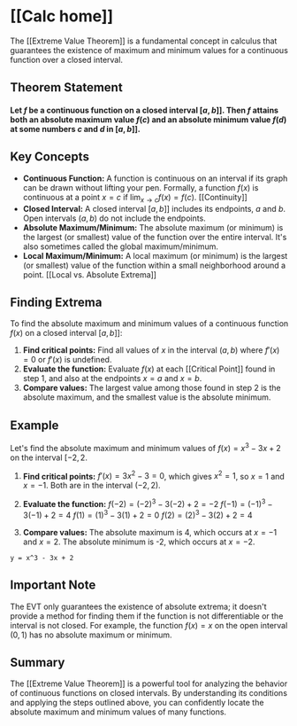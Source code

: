 # [[Calc home]]

The [[Extreme Value Theorem]] is a fundamental concept in calculus that guarantees the existence of maximum and minimum values for a continuous function over a closed interval.
## Theorem Statement

#### Let $f$ be a continuous function on a closed interval $[a, b]]$. Then $f$ attains both an absolute maximum value $f(c)$ and an absolute minimum value $f(d)$ at some numbers $c$ and $d$ in $[a, b]]$.


## Key Concepts

* **Continuous Function:**  A function is continuous on an interval if its graph can be drawn without lifting your pen.  Formally, a function $f(x)$ is continuous at a point $x=c$ if $\lim_{x \to c} f(x) = f(c)$.  [[Continuity]]
* **Closed Interval:** A closed interval $[a, b]]$ includes its endpoints, $a$ and $b$.  Open intervals $(a, b)$ do not include the endpoints.
* **Absolute Maximum/Minimum:** The absolute maximum (or minimum) is the largest (or smallest) value of the function over the entire interval.  It's also sometimes called the global maximum/minimum.
* **Local Maximum/Minimum:** A local maximum (or minimum) is the largest (or smallest) value of the function within a small neighborhood around a point. [[Local vs. Absolute Extrema]]


## Finding Extrema

To find the absolute maximum and minimum values of a continuous function $f(x)$ on a closed interval $[a, b]]$:

1. **Find critical points:** Find all values of $x$ in the interval $(a, b)$ where $f'(x) = 0$ or $f'(x)$ is undefined.
2. **Evaluate the function:** Evaluate $f(x)$ at each [[Critical Point]] found in step 1, and also at the endpoints $x = a$ and $x = b$.
3. **Compare values:** The largest value among those found in step 2 is the absolute maximum, and the smallest value is the absolute minimum.


## Example

Let's find the absolute maximum and minimum values of $f(x) = x^3 - 3x + 2$ on the interval $[-2, 2$.

1. **Find critical points:** $f'(x) = 3x^2 - 3 = 0$, which gives $x^2 = 1$, so $x = 1$ and $x = -1$. Both are in the interval $(-2, 2)$.

2. **Evaluate the function:**
   $f(-2) = (-2)^3 - 3(-2) + 2 = -2$
   $f(-1) = (-1)^3 - 3(-1) + 2 = 4$
   $f(1) = (1)^3 - 3(1) + 2 = 0$
   $f(2) = (2)^3 - 3(2) + 2 = 4$

3. **Compare values:** The absolute maximum is 4, which occurs at $x = -1$ and $x = 2$. The absolute minimum is -2, which occurs at $x = -2$.


```desmos-graph
y = x^3 - 3x + 2
```

##  Important Note

The EVT only guarantees the existence of absolute extrema; it doesn't provide a method for finding them if the function is not differentiable or the interval is not closed.  For example, the function $f(x) = x$ on the open interval $(0, 1)$ has no absolute maximum or minimum.


## Summary

The [[Extreme Value Theorem]] is a powerful tool for analyzing the behavior of continuous functions on closed intervals.  By understanding its conditions and applying the steps outlined above, you can confidently locate the absolute maximum and minimum values of many functions.
